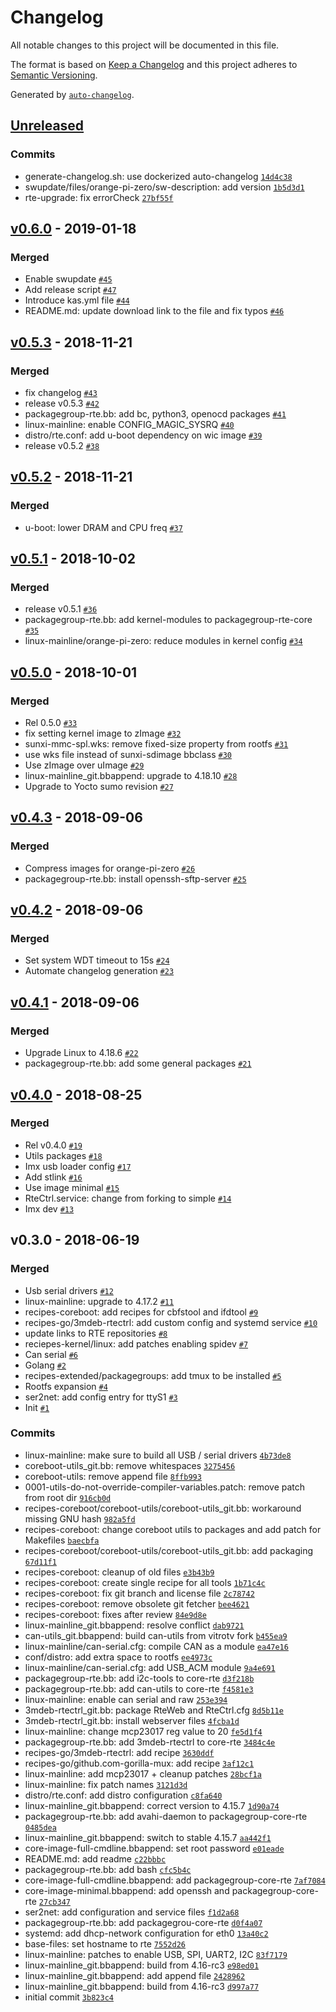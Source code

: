 # Changelog

All notable changes to this project will be documented in this file.

The format is based on [Keep a Changelog](http://keepachangelog.com/en/1.0.0/)
and this project adheres to [Semantic Versioning](http://semver.org/spec/v2.0.0.html).

Generated by [`auto-changelog`](https://github.com/CookPete/auto-changelog).

## [Unreleased](https://gitlab.com/3mdeb/rte/meta-rte/compare/v0.6.0...HEAD)

### Commits

- generate-changelog.sh: use dockerized auto-changelog [`14d4c38`](https://gitlab.com/3mdeb/rte/meta-rte/commit/14d4c38026f0844b2f313f7c5d7022f78f77542a)
- swupdate/files/orange-pi-zero/sw-description: add version [`1b5d3d1`](https://gitlab.com/3mdeb/rte/meta-rte/commit/1b5d3d1637e4f1b0805114bc1e96447675a5b7d8)
- rte-upgrade: fix errorCheck [`27bf55f`](https://gitlab.com/3mdeb/rte/meta-rte/commit/27bf55fd50301fb6dced2e5ec95d4e8e857d4fce)

## [v0.6.0](https://gitlab.com/3mdeb/rte/meta-rte/compare/v0.5.3...v0.6.0) - 2019-01-18

### Merged

- Enable swupdate [`#45`](https://gitlab.com/3mdeb/rte/meta-rte/merge_requests/45)
- Add release script [`#47`](https://gitlab.com/3mdeb/rte/meta-rte/merge_requests/47)
- Introduce kas.yml file [`#44`](https://gitlab.com/3mdeb/rte/meta-rte/merge_requests/44)
- README.md: update download link to the file and fix typos [`#46`](https://gitlab.com/3mdeb/rte/meta-rte/merge_requests/46)

## [v0.5.3](https://gitlab.com/3mdeb/rte/meta-rte/compare/v0.5.2...v0.5.3) - 2018-11-21

### Merged

- fix changelog [`#43`](https://gitlab.com/3mdeb/rte/meta-rte/merge_requests/43)
- release v0.5.3 [`#42`](https://gitlab.com/3mdeb/rte/meta-rte/merge_requests/42)
- packagegroup-rte.bb: add bc, python3, openocd packages [`#41`](https://gitlab.com/3mdeb/rte/meta-rte/merge_requests/41)
- linux-mainline: enable CONFIG_MAGIC_SYSRQ [`#40`](https://gitlab.com/3mdeb/rte/meta-rte/merge_requests/40)
- distro/rte.conf: add u-boot dependency on wic image [`#39`](https://gitlab.com/3mdeb/rte/meta-rte/merge_requests/39)
- release v0.5.2 [`#38`](https://gitlab.com/3mdeb/rte/meta-rte/merge_requests/38)

## [v0.5.2](https://gitlab.com/3mdeb/rte/meta-rte/compare/v0.5.1...v0.5.2) - 2018-11-21

### Merged

- u-boot: lower DRAM and CPU freq [`#37`](https://gitlab.com/3mdeb/rte/meta-rte/merge_requests/37)

## [v0.5.1](https://gitlab.com/3mdeb/rte/meta-rte/compare/v0.5.0...v0.5.1) - 2018-10-02

### Merged

- release v0.5.1 [`#36`](https://gitlab.com/3mdeb/rte/meta-rte/merge_requests/36)
- packagegroup-rte.bb: add kernel-modules to packagegroup-rte-core [`#35`](https://gitlab.com/3mdeb/rte/meta-rte/merge_requests/35)
- linux-mainline/orange-pi-zero: reduce modules in kernel config [`#34`](https://gitlab.com/3mdeb/rte/meta-rte/merge_requests/34)

## [v0.5.0](https://gitlab.com/3mdeb/rte/meta-rte/compare/v0.4.3...v0.5.0) - 2018-10-01

### Merged

- Rel 0.5.0 [`#33`](https://gitlab.com/3mdeb/rte/meta-rte/merge_requests/33)
- fix setting kernel image to zImage [`#32`](https://gitlab.com/3mdeb/rte/meta-rte/merge_requests/32)
- sunxi-mmc-spl.wks: remove fixed-size property from rootfs [`#31`](https://gitlab.com/3mdeb/rte/meta-rte/merge_requests/31)
- use wks file instead of sunxi-sdimage bbclass [`#30`](https://gitlab.com/3mdeb/rte/meta-rte/merge_requests/30)
- Use zImage over uImage [`#29`](https://gitlab.com/3mdeb/rte/meta-rte/merge_requests/29)
- linux-mainline_git.bbappend: upgrade to 4.18.10 [`#28`](https://gitlab.com/3mdeb/rte/meta-rte/merge_requests/28)
- Upgrade to Yocto sumo revision [`#27`](https://gitlab.com/3mdeb/rte/meta-rte/merge_requests/27)

## [v0.4.3](https://gitlab.com/3mdeb/rte/meta-rte/compare/v0.4.2...v0.4.3) - 2018-09-06

### Merged

- Compress images for orange-pi-zero [`#26`](https://gitlab.com/3mdeb/rte/meta-rte/merge_requests/26)
- packagegroup-rte.bb: install openssh-sftp-server [`#25`](https://gitlab.com/3mdeb/rte/meta-rte/merge_requests/25)

## [v0.4.2](https://gitlab.com/3mdeb/rte/meta-rte/compare/v0.4.1...v0.4.2) - 2018-09-06

### Merged

- Set system WDT timeout to 15s [`#24`](https://gitlab.com/3mdeb/rte/meta-rte/merge_requests/24)
- Automate changelog generation [`#23`](https://gitlab.com/3mdeb/rte/meta-rte/merge_requests/23)

## [v0.4.1](https://gitlab.com/3mdeb/rte/meta-rte/compare/v0.4.0...v0.4.1) - 2018-09-06

### Merged

- Upgrade Linux to 4.18.6 [`#22`](https://gitlab.com/3mdeb/rte/meta-rte/merge_requests/22)
- packagegroup-rte.bb: add some general packages [`#21`](https://gitlab.com/3mdeb/rte/meta-rte/merge_requests/21)

## [v0.4.0](https://gitlab.com/3mdeb/rte/meta-rte/compare/v0.3.0...v0.4.0) - 2018-08-25

### Merged

- Rel v0.4.0 [`#19`](https://gitlab.com/3mdeb/rte/meta-rte/merge_requests/19)
- Utils packages [`#18`](https://gitlab.com/3mdeb/rte/meta-rte/merge_requests/18)
- Imx usb loader config [`#17`](https://gitlab.com/3mdeb/rte/meta-rte/merge_requests/17)
- Add stlink [`#16`](https://gitlab.com/3mdeb/rte/meta-rte/merge_requests/16)
- Use image minimal [`#15`](https://gitlab.com/3mdeb/rte/meta-rte/merge_requests/15)
- RteCtrl.service: change from forking to simple [`#14`](https://gitlab.com/3mdeb/rte/meta-rte/merge_requests/14)
- Imx dev [`#13`](https://gitlab.com/3mdeb/rte/meta-rte/merge_requests/13)

## v0.3.0 - 2018-06-19

### Merged

- Usb serial drivers [`#12`](https://gitlab.com/3mdeb/rte/meta-rte/merge_requests/12)
- linux-mainline: upgrade to 4.17.2 [`#11`](https://gitlab.com/3mdeb/rte/meta-rte/merge_requests/11)
- recipes-coreboot: add recipes for cbfstool and ifdtool [`#9`](https://gitlab.com/3mdeb/rte/meta-rte/merge_requests/9)
- recipes-go/3mdeb-rtectrl: add custom config and systemd service [`#10`](https://gitlab.com/3mdeb/rte/meta-rte/merge_requests/10)
- update links to RTE repositories [`#8`](https://gitlab.com/3mdeb/rte/meta-rte/merge_requests/8)
- reciepes-kernel/linux: add patches enabling spidev [`#7`](https://gitlab.com/3mdeb/rte/meta-rte/merge_requests/7)
- Can serial [`#6`](https://gitlab.com/3mdeb/rte/meta-rte/merge_requests/6)
- Golang [`#2`](https://gitlab.com/3mdeb/rte/meta-rte/merge_requests/2)
- recipes-extended/packagegroups: add tmux to be installed [`#5`](https://gitlab.com/3mdeb/rte/meta-rte/merge_requests/5)
- Rootfs expansion [`#4`](https://gitlab.com/3mdeb/rte/meta-rte/merge_requests/4)
- ser2net: add config entry for ttyS1 [`#3`](https://gitlab.com/3mdeb/rte/meta-rte/merge_requests/3)
- Init [`#1`](https://gitlab.com/3mdeb/rte/meta-rte/merge_requests/1)

### Commits

- linux-mainline: make sure to build all USB / serial drivers [`4b73de8`](https://gitlab.com/3mdeb/rte/meta-rte/commit/4b73de84942372227199e483580aafdf1c6185c1)
- coreboot-utils_git.bb: remove whitespaces [`3275456`](https://gitlab.com/3mdeb/rte/meta-rte/commit/32754565f7eaf9b4992b00bace548a93efff86c1)
- coreboot-utils: remove append file [`8ffb993`](https://gitlab.com/3mdeb/rte/meta-rte/commit/8ffb9935e90a38795d3c62fe6133dedca7fd1640)
- 0001-utils-do-not-override-compiler-variables.patch: remove patch from root dir [`916cb0d`](https://gitlab.com/3mdeb/rte/meta-rte/commit/916cb0dcca3bdb6a9a6512aeab99394264053e15)
- recipes-coreboot/coreboot-utils/coreboot-utils_git.bb: workaround missing GNU hash [`982a5fd`](https://gitlab.com/3mdeb/rte/meta-rte/commit/982a5fd94e21a261fca4507df49768e0496cedf5)
- recipes-coreboot: change coreboot utils to packages and add patch for Makefiles [`baecbfa`](https://gitlab.com/3mdeb/rte/meta-rte/commit/baecbfaa52b21d59a86e6aa74ccc13ec78ca9b70)
- recipes-coreboot/coreboot-utils/coreboot-utils_git.bb: add packaging [`67d11f1`](https://gitlab.com/3mdeb/rte/meta-rte/commit/67d11f1a926d08c835d236a7ba7f37bfc2a09c0a)
- recipes-coreboot: cleanup of old files [`e3b43b9`](https://gitlab.com/3mdeb/rte/meta-rte/commit/e3b43b93d476b82c2e21f8c246cc6c5ae2b5fe58)
- recipes-coreboot: create single recipe for all tools [`1b71c4c`](https://gitlab.com/3mdeb/rte/meta-rte/commit/1b71c4c5d320d3c48714e726390cadd603303f6f)
- recipes-coreboot: fix git branch and license file [`2c78742`](https://gitlab.com/3mdeb/rte/meta-rte/commit/2c7874260a8c6700546bc22668e8b278c2e8d655)
- recipes-coreboot: remove obsolete git fetcher [`bee4621`](https://gitlab.com/3mdeb/rte/meta-rte/commit/bee462123541500735a0ffa9f5d6cbb4c8aa0e15)
- recipes-coreboot: fixes after review [`84e9d8e`](https://gitlab.com/3mdeb/rte/meta-rte/commit/84e9d8efe064a9b9e01c1c6a6d94209c045fd640)
- linux-mainline_git.bbappend: resolve conflict [`dab9721`](https://gitlab.com/3mdeb/rte/meta-rte/commit/dab97218c71522a0277113c000418ebe77cdd16d)
- can-utils_git.bbappend: build can-utils from vitrotv fork [`b455ea9`](https://gitlab.com/3mdeb/rte/meta-rte/commit/b455ea9067d3f2e7df2ccd5164ccf8eaa3da2c87)
- linux-mainline/can-serial.cfg: compile CAN as a module [`ea47e16`](https://gitlab.com/3mdeb/rte/meta-rte/commit/ea47e16afcb33355fda94120812aea6d5576f76b)
- conf/distro: add extra space to rootfs [`ee4973c`](https://gitlab.com/3mdeb/rte/meta-rte/commit/ee4973cb10187df95aee52dc0f898137bc5775a8)
- linux-mainline/can-serial.cfg: add USB_ACM module [`9a4e691`](https://gitlab.com/3mdeb/rte/meta-rte/commit/9a4e691af80bbc8fb585f8d8005aa8f042761ebb)
- packagegroup-rte.bb: add i2c-tools to core-rte [`d3f218b`](https://gitlab.com/3mdeb/rte/meta-rte/commit/d3f218b8c51b966a72f0b0e5138e7b8d95d582af)
- packagegroup-rte.bb: add can-utils to core-rte [`f4581e3`](https://gitlab.com/3mdeb/rte/meta-rte/commit/f4581e3c2e44ea03b74e5ac16246adf5d06dfdb5)
- linux-mainline: enable can serial and raw [`253e394`](https://gitlab.com/3mdeb/rte/meta-rte/commit/253e394802e035ed7bce67e1b1336e69b50077af)
- 3mdeb-rtectrl_git.bb: package RteWeb and RteCtrl.cfg [`8d5b11e`](https://gitlab.com/3mdeb/rte/meta-rte/commit/8d5b11e549f7eee76a94a3d66ec57222849c3429)
- 3mdeb-rtectrl_git.bb: install webserver files [`4fcba1d`](https://gitlab.com/3mdeb/rte/meta-rte/commit/4fcba1da9c8b54091bb6dd5875d029ca8f2b27fd)
- linux-mainline: change mcp23017 reg value to 20 [`fe5d1f4`](https://gitlab.com/3mdeb/rte/meta-rte/commit/fe5d1f4267ae40d92dc789588d05c88a00dfd6bd)
- packagegroup-rte.bb: add 3mdeb-rtectrl to core-rte [`3484c4e`](https://gitlab.com/3mdeb/rte/meta-rte/commit/3484c4e855b92246c92b09f0981e5834ce3e8104)
- recipes-go/3mdeb-rtectrl: add recipe [`3630ddf`](https://gitlab.com/3mdeb/rte/meta-rte/commit/3630ddfea9d81d4a2a12cfa2a61e954de1884267)
- recipes-go/github.com-gorilla-mux: add recipe [`3af12c1`](https://gitlab.com/3mdeb/rte/meta-rte/commit/3af12c1ed5dfa8f149d9a333b9d44677f069cbd4)
- linux-mainline: add mcp23017 + cleanup patches [`28bcf1a`](https://gitlab.com/3mdeb/rte/meta-rte/commit/28bcf1a4dcbb079f4bd2c55d387860ccb291bbda)
- linux-mainline: fix patch names [`3121d3d`](https://gitlab.com/3mdeb/rte/meta-rte/commit/3121d3df4f4f1773bf48782cd7c6353e9a82e831)
- distro/rte.conf: add distro configuration [`c8fa640`](https://gitlab.com/3mdeb/rte/meta-rte/commit/c8fa640ff99abf1c8d390968ed739b263aab9835)
- linux-mainline_git.bbappend: correct version to 4.15.7 [`1d90a74`](https://gitlab.com/3mdeb/rte/meta-rte/commit/1d90a7474844d8f0376816a9bb33af1bdb42ffae)
- packagegroup-rte.bb: add avahi-daemon to packagegroup-core-rte [`0485dea`](https://gitlab.com/3mdeb/rte/meta-rte/commit/0485dea605a48e0d97c0a3b3e2323d72f2e2d469)
- linux-mainline_git.bbappend: switch to stable 4.15.7 [`aa442f1`](https://gitlab.com/3mdeb/rte/meta-rte/commit/aa442f1e4da5e3ea992c13934d27d760f395af45)
- core-image-full-cmdline.bbappend: set root password [`e01eade`](https://gitlab.com/3mdeb/rte/meta-rte/commit/e01eade2f922432fc999eb11143fcab4cc9e75f1)
- README.md: add readme [`c22bbbc`](https://gitlab.com/3mdeb/rte/meta-rte/commit/c22bbbc749e2d7706267f4b1f1f54d9db17ab402)
- packagegroup-rte.bb: add bash [`cfc5b4c`](https://gitlab.com/3mdeb/rte/meta-rte/commit/cfc5b4cb31facad49ca241ab7e830c5c257fcd61)
- core-image-full-cmdline.bbappend: add packagegroup-core-rte [`7af7084`](https://gitlab.com/3mdeb/rte/meta-rte/commit/7af708442c57dd647561d7ba09571e14c8c23534)
- core-image-minimal.bbappend: add openssh and packagegroup-core-rte [`27cb347`](https://gitlab.com/3mdeb/rte/meta-rte/commit/27cb3475f365529d465751c00246e8ac6716985d)
- ser2net: add configuration and service files [`f1d2a68`](https://gitlab.com/3mdeb/rte/meta-rte/commit/f1d2a685ef5f13666e531cf53b8a53e08c2a7748)
- packagegroup-rte.bb: add packagegrou-core-rte [`d0f4a07`](https://gitlab.com/3mdeb/rte/meta-rte/commit/d0f4a0731c5369291193035f59b5414ee250d804)
- systemd: add dhcp-network configuration for eth0 [`13a40c2`](https://gitlab.com/3mdeb/rte/meta-rte/commit/13a40c2e55b8ff8f4e9450ef5d26124de76d7688)
- base-files: set hostname to rte [`7552d26`](https://gitlab.com/3mdeb/rte/meta-rte/commit/7552d26fed095b507aa0ef49686fba47ebbb7f36)
- linux-mainline: patches to enable USB, SPI, UART2, I2C [`83f7179`](https://gitlab.com/3mdeb/rte/meta-rte/commit/83f7179156db9b0e65d6563a5b7b0c778d9e61b4)
- linux-mainline_git.bbappend: build from 4.16-rc3 [`e98ed01`](https://gitlab.com/3mdeb/rte/meta-rte/commit/e98ed012d469207e7952808def5540b36b86ee82)
- linux-mainline_git.bbappend: add append file [`2428962`](https://gitlab.com/3mdeb/rte/meta-rte/commit/2428962f6a7b0ccd81a9e4ecf745470fe792481f)
- linux-mainline_git.bbappend: build from 4.16-rc3 [`d997a77`](https://gitlab.com/3mdeb/rte/meta-rte/commit/d997a774f8569320678bef4bc945a8e4da8bbf5e)
- initial commit [`3b823c4`](https://gitlab.com/3mdeb/rte/meta-rte/commit/3b823c4d3662055da93134109a423870425b2e45)
